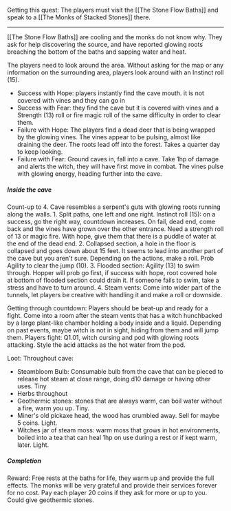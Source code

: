 
Getting this quest: The players must visit the [[The Stone Flow Baths]] and speak to a [[The Monks of Stacked Stones]] there.

----

[[The Stone Flow Baths]] are cooling and the monks do not know why. They ask for help discovering the source, and have reported glowing roots breaching the bottom of the baths and sapping water and heat. 

The players need to look around the area. Without asking for the map or any information on the surrounding area, players look around with an Instinct roll (15). 
- Success with Hope: players instantly find the cave mouth. it is not covered with vines and they can go in
- Success with Fear: they find the cave but it is covered with vines and a Strength (13) roll or fire magic roll of the same difficulty in order to clear them. 
- Failure with Hope: The players find a dead deer that is being wrapped by the glowing vines. The vines appear to be pulsing, almost like draining the deer. The roots lead off into the forest. Takes a quarter day to keep looking.
- Failure with Fear: Ground caves in, fall into a cave. Take 1hp of damage and alerts the witch, they will have first move in combat. The vines pulse with glowing energy, heading further into the cave. 

##### Inside the cave
Count-up to 4. Cave resembles a serpent's guts with glowing roots running along the walls. 
	1. Split paths, one left and one right. Instinct roll (15): on a success, go the right way, countdown increases. On fail, dead end, come back and the vines have grown over the other entrance. Need a strength roll of 13 or magic fire. With hope, give them that there is a puddle of water at the end of the dead end.
	2. Collapsed section, a hole in the floor is collapsed and goes down about 15 feet. It seems to lead into another part of the cave but you aren't sure. Depending on the actions, make a roll. Prob Agility to clear the jump (10). 
	3. Flooded section: Agility (13) to swim through. Hopper will prob go first, if success with hope, root covered hole at bottom of flooded section could drain it. If someone fails to swim, take a stress and have to turn around. 
	4. Steam vents: Come into wider part of the tunnels, let players be creative with handling it and make a roll or downside. 

Getting through countdown: Players should be beat-up and ready for a fight. 
Come into a room after the steam vents that has a witch hunchbacked by a large plant-like chamber holding a body inside and a liquid. Depending on past events, maybe witch is not in sight, hiding from them and will jump them. 
Players fight: Q1.01, witch cursing and pod with glowing roots attacking. Style the acid attacks as the hot water from the pod. 

Loot:
Throughout cave:
- Steambloom Bulb: Consumable bulb from the cave that can be pieced to release hot steam at close range, doing d10 damage or having other uses. Tiny
- Herbs throughout
- Geothermic stones: stones that are always warm, can boil water without a fire, warm you up. Tiny.
- Miner's old pickaxe head, the wood has crumbled away. Sell for maybe 5 coins. Light.
- Witches jar of steam moss: warm moss that grows in hot environments, boiled into a tea that can heal 1hp on use during a rest or if kept warm, later. Light.

##### Completion
Reward: Free rests at the baths for life, they warm up and provide the full effects.
The monks will be very grateful and provide their services forever for no cost. Pay each player 20 coins if they ask for more or up to you. Could give geothermic stones. 